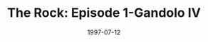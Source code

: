 ---
mission_id: rock
editorsChoice:
title: "The Rock: Episode 1-Gandolo IV"
authors: 
    - "Clayton Cameron"
date: 1997-07-12
filename: "rock.zip"
description: "Joruus C'baoth has defected from Grand Admiral Thrawn, along with two divisions of Thrawn's troops. These are no ordinary troops though. The two divisions consist of specially trained stormtroopers, officers, and even a few Dark Jedi. Your mission is to infiltrate C'baoth's base on Gandolo IV, and find proof of a weapons system that C'baoth has found."
cover: "rock1.png"
levelReplaced:	SECBASE
difficulty: yes
bm:	yes
fme: yes
wax: yes
three_do: yes
voc: yes
gmd: no
vue: yes
lfd: yes
base: "New level from scratch" 
editors: "WDFUSE 2.00 - 2.50"

---